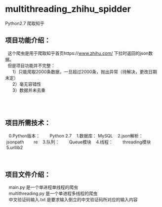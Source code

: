 # multithreading_zhihu_spidder
Python2.7 爬取知乎

项目功能介绍：
---------
   这个爬虫是用于爬取知乎首页https://www.zhihu.com/ 下拉时返回的json数据。<br>
   但是项目功能并不完整：<br>
       1）只能爬取2000条数据，一旦超过2000条，抛出异常（待解决，更改日期未定）<br>
       2）毫无容错性<br>
       3）数据并未去重<br>
<br><br><br>

项目所需技术：
---------
    0.Python版本：
        Python 2.7
    1.数据库：
        MySQL
    2.json解析：
        jsonpath
        re
    3.队列：
        Queue模块
    4.线程：
        threading模块
    5.urllib2
<br><br><br>

项目文件介绍：
---------
    main.py 是一个单进程单线程的爬虫<br>
    multithreading.py 是一个单进程多线程的爬虫<br>
    中文验证码输入.txt 是要求输入倒立的中文验证码所对应的输入内容<br>
<br><br><br>
